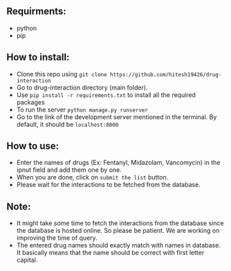 ## Requirments:
- python
- pip

## How to install:
- Clone this repo using `git clone https://github.com/hitesh19426/drug-interaction`
- Go to drug-interaction directory (main folder).
- Use `pip install -r requirements.txt` to install all the required packages
- To run the server `python manage.py runserver`
- Go to the link of the development server mentioned in the terminal. By default, it should be `localhost:8000`

## How to use:
- Enter the names of drugs (Ex: Fentanyl, Midazolam, Vancomycin) in the ipnut field and add them one by one.
- When you are done, click on `submit the list` button.
- Please wait for the interactions to be fetched from the database.

## Note:
- It might take some time to fetch the interactions from the database since the database is hosted online. So please be patient. We are working on improving the time of query.
- The entered drug names should exactly match with names in database. It basically means that the name should be correct with first letter capital.